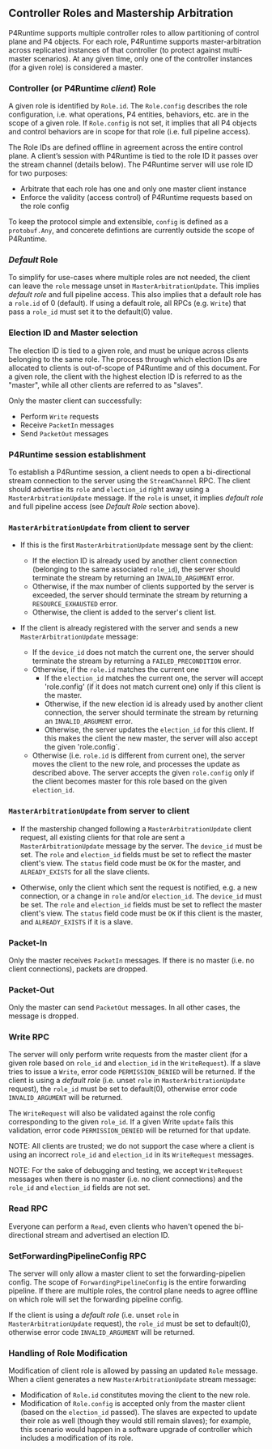 ## Controller Roles and Mastership Arbitration

P4Runtime supports multiple controller roles to allow partitioning of control plane and P4
objects. For each role, P4Runtime supports master-arbitration across replicated instances
of that controller (to protect against multi-master scenarios). At any given time, only
one of the controller instances (for a given role) is considered a master.

### Controller (or P4Runtime *client*) Role
A given role is identified by `Role.id`.
The `Role.config` describes the role configuration, i.e. what operations, P4 entities,
behaviors, etc. are in the scope of a given role. If `Role.config` is not set,
it implies that all P4 objects and control behaviors are in scope for that role
(i.e. full pipeline access).

The Role IDs are defined offline in agreement across the entire control plane.
A client’s session with P4Runtime is tied to the role ID it passes over the stream
channel (details below). The P4Runtime server will use role ID for two purposes:
- Arbitrate that each role has one and only one master client instance
- Enforce the validity (access control) of P4Runtime requests based on the role config

To keep the protocol simple and extensible, `config` is defined as a `protobuf.Any`,
and concerete defintions are currently outside the scope of P4Runtime.

### *Default* Role
To simplify for use-cases where multiple roles are not needed, the client can leave the
`role` message unset in `MasterArbitrationUpdate`. This implies *default role* and full
pipeline access. This also implies that a default role has a `role.id` of 0 (default).
If using a default role, all RPCs (e.g. `Write`) that pass a `role_id` must set it to
the default(0) value.

### Election ID and Master selection
The election ID is tied to a given role, and must be unique across clients belonging to the
same role. The process through which election IDs are allocated to clients is out-of-scope
of P4Runtime and of this document. For a  given role, the client with the highest election
ID is referred to as the "master", while all other clients are referred to as "slaves".

Only the master client can successfully:
- Perform `Write` requests
- Receive `PacketIn` messages
- Send `PacketOut` messages

### P4Runtime session establishment
To establish a P4Runtime session, a client needs to open a bi-directional
stream connection to the server using the `StreamChannel` RPC. The client should advertise
its `role` and `election_id` right away using a `MasterArbitrationUpdate` message. If the
`role` is unset, it implies *default role* and full pipeline access (see *Default Role*
section above).

### `MasterArbitrationUpdate` from client to server

- If this is the first `MasterArbitrationUpdate` message sent by the client:
  - If the election ID is already used by another client connection (belonging to the 
    same associated `role_id`), the server should terminate the stream by returning an
    `INVALID_ARGUMENT` error.
  - Otherwise, if the max number of clients supported by the server is exceeded,
    the server should terminate the stream by returning a `RESOURCE_EXHAUSTED`
    error.
  - Otherwise, the client is added to the server's client list.

- If the client is already registered with the server and sends a new
  `MasterArbitrationUpdate` message:
  - If the `device_id` does not match the current one, the server should terminate
    the stream by returning a `FAILED_PRECONDITION` error.
  - Otherwise, if the `role.id` matches the current one
    - If the `election_id` matches the current one, the server will accept 'role.config'
      (if it does not match current one) only if this client is the master.
    - Otherwise, if the new election id is already used by another client
      connection, the server should terminate the stream by returning an
      `INVALID_ARGUMENT` error.
    - Otherwise, the server updates the `election_id` for this client. If this makes
      the client the new master, the server will also accept the given 'role.config`.
  - Otherwise (i.e. `role.id` is different from current one), the server moves the 
    client to the new role, and processes the update as described above. The server
    accepts the given `role.config` only if the client becomes master for this
    role based on the given `election_id`.

### `MasterArbitrationUpdate` from server to client

- If the mastership changed following a `MasterArbitrationUpdate` client
  request, all existing clients for that role are sent a `MasterArbitrationUpdate`
  message by the server. The `device_id` must be set. The `role` and `election_id`
  fields must be set to reflect the master client's view. The `status` field code
  must be `OK` for the master, and `ALREADY_EXISTS` for all the slave clients.

- Otherwise, only the client which sent the request is notified, e.g. a new
  connection, or a change in `role` and/or `election_id`. The `device_id` must be
  set. The `role` and `election_id` fields must be set to reflect the master
  client's view. The `status` field code must be `OK` if this client is the master,
  and `ALREADY_EXISTS` if it is a slave.

### Packet-In

Only the master receives `PacketIn` messages. If there is no master (i.e. no
client connections), packets are dropped.

### Packet-Out

Only the master can send `PacketOut` messages. In all other cases, the message
is dropped.

### Write RPC

The server will only perform write requests from the master client (for a given
role based on `role_id` and `election_id` in the `WriteRequest`). If a slave tries
to issue a `Write`, error code `PERMISSION_DENIED` will be returned. If the client
is using a *default role* (i.e. unset `role` in `MasterArbitrationUpdate` request),
the `role_id` must be set to default(0), otherwise error code `INVALID_ARGUMENT`
will be returned.

The `WriteRequest` will also be validated against the role config corresponding to
the given `role_id`. If a given Write `update` fails this validation, error code
`PERMISSION_DENIED` will be returned for that update.

NOTE: All clients are trusted; we do not support the case where a client is using
an incorrect `role_id` and `election_id` in its `WriteRequest` messages.

NOTE: For the sake of debugging and testing, we accept `WriteRequest`
messages when there is no master (i.e. no client connections) and the
`role_id` and `election_id` fields are not set.

### Read RPC

Everyone can perform a `Read`, even clients who haven't opened the
bi-directional stream and advertised an election ID.

### SetForwardingPipelineConfig RPC

The server will only allow a master client to set the forwarding-pipelien config.
The scope of `ForwardingPipelineConfig` is the entire forwarding pipeline. If there
are multiple roles, the control plane needs to agree offline on which role will set
the forwarding pipeline config.

If the client is using a *default role* (i.e. unset `role` in `MasterArbitrationUpdate`
request), the `role_id` must be set to default(0), otherwise error code
`INVALID_ARGUMENT` will be returned.

### Handling of Role Modification

Modification of client role is allowed by passing an updated `Role` message.
When a client generates a new `MasterArbitrationUpdate` stream message:
- Modification of `Role.id` constitutes moving the client to the new role.
- Modification of `Role.config` is accepted only from the master client (based on
  the `election_id` passed). The slaves are expected to update their role as well
  (though they would still remain slaves); for example, this scenario would happen in
  a software upgrade of controller which includes a modification of its role.
